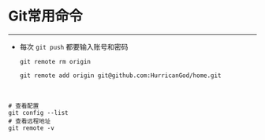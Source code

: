 # <a name="top">Git常用命令</a>



-----

+ 每次 `git push` 都要输入账号和密码

  ```shell
  git remote rm origin

  git remote add origin git@github.com:HurricanGod/home.git
  ```

  ​

```shell
# 查看配置
git config --list
# 查看远程地址
git remote -v
```


